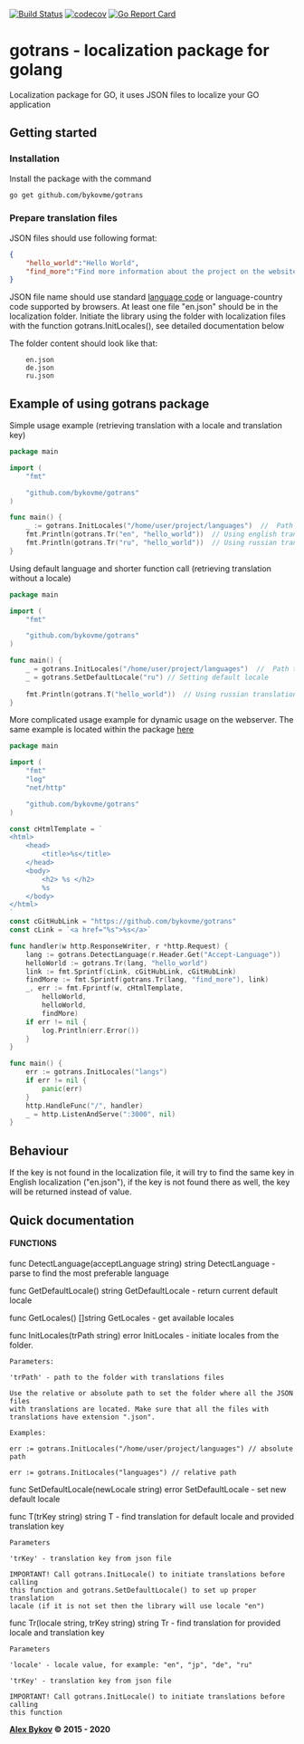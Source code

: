 [![Build Status](https://travis-ci.org/bykovme/gotrans.svg?branch=master)](https://travis-ci.org/bykovme/gotrans)
[![codecov](https://codecov.io/gh/bykovme/gotrans/branch/master/graph/badge.svg)](https://codecov.io/gh/bykovme/gotrans)
[![Go Report Card](https://goreportcard.com/badge/github.com/bykovme/gotrans)](https://goreportcard.com/report/github.com/bykovme/gotrans)

# gotrans - localization package for golang

Localization package for GO, it uses JSON files to localize your GO application

## Getting started

### Installation

Install the package with the command
```bash
go get github.com/bykovme/gotrans
```

### Prepare translation files

JSON files should use following format:

```json
{
    "hello_world":"Hello World",
    "find_more":"Find more information about the project on the website %s"
}
```

JSON file name should use standard [language code](https://en.wikipedia.org/wiki/List_of_ISO_639-1_codes) or language-country code supported by browsers. 
At least one file "en.json" should be in the localization folder.
Initiate the library using the folder with localization files with the function gotrans.InitLocales(), see detailed documentation below

The folder content should look like that:
```
    en.json
    de.json
    ru.json
```

## Example of using gotrans package

Simple usage example (retrieving translation with a locale and translation key)
```go
package main

import (
	"fmt"

	"github.com/bykovme/gotrans"
)

func main() {
    _ := gotrans.InitLocales("/home/user/project/languages")  //  Path to the folder with localization files
    fmt.Println(gotrans.Tr("en", "hello_world"))  // Using english translation from the file 'en.json'
    fmt.Println(gotrans.Tr("ru", "hello_world"))  // Using russian translation from the file 'ru.json'
}
```

Using default language and shorter function call (retrieving translation without a locale)
```go
package main

import (
	"fmt"

	"github.com/bykovme/gotrans"
)

func main() {
	_ = gotrans.InitLocales("/home/user/project/languages")  //  Path to the folder with localization files     
	_ = gotrans.SetDefaultLocale("ru") // Setting default locale
    
	fmt.Println(gotrans.T("hello_world"))  // Using russian translation from the file 'ru.json'
}
```


More complicated usage example for dynamic usage on the webserver.
The same example is located within the package [here](https://github.com/bykovme/gotrans/tree/master/example)

```go
package main

import (
	"fmt"
	"log"
	"net/http"

	"github.com/bykovme/gotrans"
)

const cHtmlTemplate = `
<html>
	<head>
		<title>%s</title>
	</head>
	<body>
		<h2> %s </h2>
		%s 
	</body>
</html>
`
const cGitHubLink = "https://github.com/bykovme/gotrans"
const cLink = `<a href="%s">%s</a>`

func handler(w http.ResponseWriter, r *http.Request) {
	lang := gotrans.DetectLanguage(r.Header.Get("Accept-Language"))
	helloWorld := gotrans.Tr(lang, "hello_world")
	link := fmt.Sprintf(cLink, cGitHubLink, cGitHubLink)
	findMore := fmt.Sprintf(gotrans.Tr(lang, "find_more"), link)
	_, err := fmt.Fprintf(w, cHtmlTemplate,
		helloWorld,
		helloWorld,
		findMore)
	if err != nil {
		log.Println(err.Error())
	}
}

func main() {
	err := gotrans.InitLocales("langs")
	if err != nil {
		panic(err)
	}
	http.HandleFunc("/", handler)
	_ = http.ListenAndServe(":3000", nil)
}
```

## Behaviour

If the key is not found in the localization file, it will try to find the same key in English localization ("en.json"), if the key is not found there as well, the key will be returned instead of value.

## Quick documentation

#### FUNCTIONS

func DetectLanguage(acceptLanguage string) string
DetectLanguage - parse to find the most preferable language

func GetDefaultLocale() string
GetDefaultLocale - return current default locale

func GetLocales() []string
GetLocales - get available locales

func InitLocales(trPath string) error
InitLocales - initiate locales from the folder.

    Parameters:

    'trPath' - path to the folder with translations files

    Use the relative or absolute path to set the folder where all the JSON files
    with translations are located. Make sure that all the files with
    translations have extension ".json".

    Examples:

    err := gotrans.InitLocales("/home/user/project/languages") // absolute path

    err := gotrans.InitLocales("languages") // relative path

func SetDefaultLocale(newLocale string) error
SetDefaultLocale - set new default locale

func T(trKey string) string
T - find translation for default locale and provided translation key


    Parameters

    'trKey' - translation key from json file

    IMPORTANT! Call gotrans.InitLocale() to initiate translations before calling
    this function and gotrans.SetDefaultLocale() to set up proper translation
    lacale (if it is not set then the library will use locale "en")

func Tr(locale string, trKey string) string
Tr - find translation for provided locale and translation key


    Parameters

    'locale' - locale value, for example: "en", "jp", "de", "ru"

    'trKey' - translation key from json file

    IMPORTANT! Call gotrans.InitLocale() to initiate translations before calling
    this function


**[Alex Bykov](https://bykovsoft.com) © 2015 - 2020**


